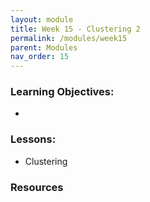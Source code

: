 ```yaml
---
layout: module
title: Week 15 - Clustering 2
permalink: /modules/week15
parent: Modules
nav_order: 15
---
```


### Learning Objectives:
* 

### Lessons:
* Clustering 




### Resources

